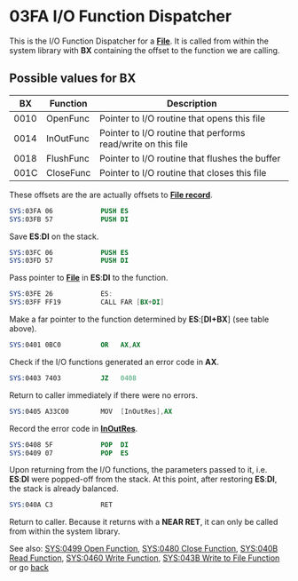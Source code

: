 # 03FA I/O Function Dispatcher

This is the I/O Function Dispatcher for a **[File](TEXT-FILE-TYPE.md)**. It is called from within the system library with **BX** containing the offset to the function we are calling.

## Possible values for BX

|BX  |Function | Description                                                |
|----|---------|------------------------------------------------------------|
|0010|OpenFunc |Pointer to I/O routine that opens this file                 |
|0014|InOutFunc|Pointer to I/O routine that performs read/write on this file|
|0018|FlushFunc|Pointer to I/O routine that flushes the buffer              |
|001C|CloseFunc|Pointer to I/O routine that closes this file                |

These offsets are the are actually offsets to **[File record](TEXT-FILE-TYPE.md)**.

```nasm
SYS:03FA 06            PUSH	ES
SYS:03FB 57            PUSH	DI
```

Save **ES**:**DI** on the stack.

```nasm
SYS:03FC 06            PUSH	ES
SYS:03FD 57            PUSH	DI
```

Pass pointer to **[File](TEXT-FILE-TYPE.md)** in **ES**:**DI** to the function.

```nasm
SYS:03FE 26            ES:
SYS:03FF FF19          CALL	FAR [BX+DI]
```

Make a far pointer to the function determined by **ES**:[**DI+BX**] (see table above).

```nasm
SYS:0401 0BC0          OR	AX,AX
```

Check if the I/O functions generated an error code in **AX**.

```nasm
SYS:0403 7403          JZ	0408
```

Return to caller immediately if there were no errors.

```nasm
SYS:0405 A33C00        MOV	[InOutRes],AX
```

Record the error code in **[InOutRes](DATA.md)**.

```nasm
SYS:0408 5F            POP	DI
SYS:0409 07            POP	ES
```

Upon returning from the I/O functions, the parameters passed to it, i.e. **ES**:**DI** were popped-off from the stack. At this point, after restoring **ES**:**DI**, the stack is already balanced.

```nasm
SYS:040A C3            RET
```

Return to caller. Because it returns with a **NEAR RET**, it can only be called from within the system library.

See also: [SYS:0499 Open Function](0499-OPEN-FUNC.md), [SYS:0480 Close Function](0480-CLOSE-FUNC.md), [SYS:040B Read Function](040B-READ-FUNC.md), [SYS:0460 Write Function](0460-WRITE-FUNC.md), [SYS:043B Write to File Function](043B-WRITE-TO-FILE-FUNC.md) or go [back](../README.md)